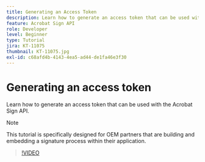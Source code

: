 ```yaml
---
title: Generating an Access Token
description: Learn how to generate an access token that can be used with the Acrobat Sign API
feature: Acrobat Sign API
role: Developer
level: Beginner
type: Tutorial
jira: KT-11075
thumbnail: KT-11075.jpg
exl-id: c68afd4b-4143-4ea5-ad44-de1fa46e3f30
---
```

# Generating an access token

Learn how to generate an access token that can be used with the Acrobat Sign API.

>[!NOTE]
>
>This tutorial is specifically designed for OEM partners that are building and embedding a signature process within their application.

>[!VIDEO](https://video.tv.adobe.com/v/347350?hidetitle=true)
